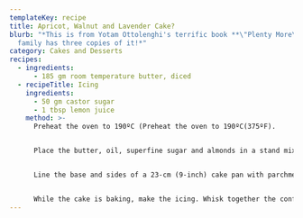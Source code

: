 ```yaml
---
templateKey: recipe
title: Apricot, Walnut and Lavender Cake?
blurb: "*This is from Yotam Ottolenghi's terrific book **\"Plenty More\".** Our
  family has three copies of it!*"
category: Cakes and Desserts
recipes:
  - ingredients:
      - 185 gm room temperature butter, diced
  - recipeTitle: Icing
    ingredients:
      - 50 gm castor sugar
      - 1 tbsp lemon juice
    method: >-
      Preheat the oven to 190ºC (Preheat the oven to 190ºC(375ºF).


      Place the butter, oil, superfine sugar and almonds in a stand mixer and beat on medium-high speed until light and fluffy. Add the eggs in small additions and continue to beat until well incorporated. Fold in the walnuts, flour, vanilla, lemon zest, 1 teaspoon of the lavender and the pinch of salt.


      Line the base and sides of a 23-cm (9-inch) cake pan with parchment paper. Pour in cake batter and level the top. Arrange the apricot halves, skin side down and slightly overlapping, over the top, right to the edge. Bake in the oven for 70 to 80 minutes, covering with aluminium foil if the top starts to brown too much.


      While the cake is baking, make the icing. Whisk together the confectioners’ sugar and lemon juice to get a light, pourable icing, adjusting the amount of sugar or juice if needed. As soon as the cake comes out of the oven, brush the icing on top. Sprinkle the remaining ½ teaspoon lavender over the top and leave the cake to cool before serving.
---
```

